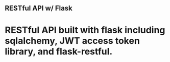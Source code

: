 ## RESTful API w/ Flask

# RESTful API built with flask including sqlalchemy, JWT access token library, and flask-restful.
